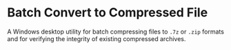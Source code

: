 # Batch Convert to Compressed File

A Windows desktop utility for batch compressing files to `.7z` or `.zip` formats and for verifying the integrity of existing compressed archives.

